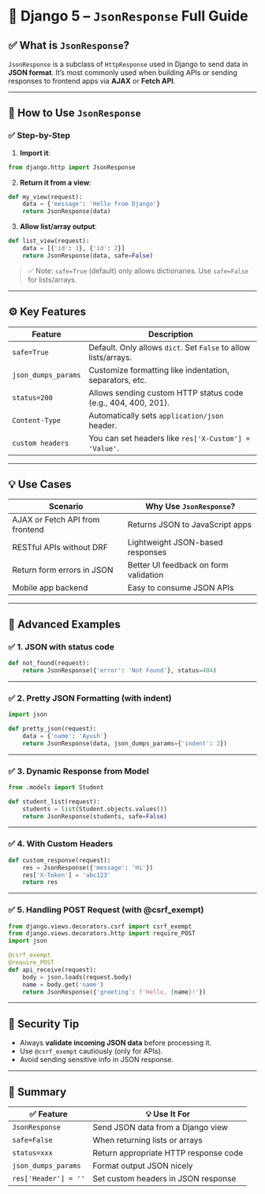 # 📘 Django 5 – `JsonResponse` Full Guide
## ✅ What is `JsonResponse`?

`JsonResponse` is a subclass of `HttpResponse` used in Django to send data in **JSON format**.
It’s most commonly used when building APIs or sending responses to frontend apps via **AJAX** or **Fetch API**.

---

## 🔧 How to Use `JsonResponse`

### ✅ Step-by-Step

1. **Import it**:

```python
from django.http import JsonResponse
```

2. **Return it from a view**:

```python
def my_view(request):
    data = {'message': 'Hello from Django'}
    return JsonResponse(data)
```

3. **Allow list/array output**:

```python
def list_view(request):
    data = [{'id': 1}, {'id': 2}]
    return JsonResponse(data, safe=False)
```

> ✅ Note: `safe=True` (default) only allows dictionaries. Use `safe=False` for lists/arrays.

---

## ⚙️ Key Features

| Feature             | Description                                                     |
| ------------------- | --------------------------------------------------------------- |
| `safe=True`         | Default. Only allows `dict`. Set `False` to allow lists/arrays. |
| `json_dumps_params` | Customize formatting like indentation, separators, etc.         |
| `status=200`        | Allows sending custom HTTP status code (e.g., 404, 400, 201).   |
| `Content-Type`      | Automatically sets `application/json` header.                   |
| `custom headers`    | You can set headers like `res['X-Custom'] = 'Value'`.           |

---

## 💡 Use Cases

| Scenario                        | Why Use `JsonResponse`?               |
| ------------------------------- | ------------------------------------- |
| AJAX or Fetch API from frontend | Returns JSON to JavaScript apps       |
| RESTful APIs without DRF        | Lightweight JSON-based responses      |
| Return form errors in JSON      | Better UI feedback on form validation |
| Mobile app backend              | Easy to consume JSON APIs             |

---

## 🔁 Advanced Examples

### ✅ 1. JSON with status code

```python
def not_found(request):
    return JsonResponse({'error': 'Not Found'}, status=404)
```

---

### ✅ 2. Pretty JSON Formatting (with indent)

```python
import json

def pretty_json(request):
    data = {'name': 'Ayush'}
    return JsonResponse(data, json_dumps_params={'indent': 2})
```

---

### ✅ 3. Dynamic Response from Model

```python
from .models import Student

def student_list(request):
    students = list(Student.objects.values())
    return JsonResponse(students, safe=False)
```

---

### ✅ 4. With Custom Headers

```python
def custom_response(request):
    res = JsonResponse({'message': 'Hi'})
    res['X-Token'] = 'abc123'
    return res
```

---

### ✅ 5. Handling POST Request (with @csrf_exempt)

```python
from django.views.decorators.csrf import csrf_exempt
from django.views.decorators.http import require_POST
import json

@csrf_exempt
@require_POST
def api_receive(request):
    body = json.loads(request.body)
    name = body.get('name')
    return JsonResponse({'greeting': f'Hello, {name}!'})
```

---

## 🔐 Security Tip

- Always **validate incoming JSON data** before processing it.
- Use `@csrf_exempt` cautiously (only for APIs).
- Avoid sending sensitive info in JSON response.

---

## 🧠 Summary

| ✅ Feature           | 💡 Use It For                         |
| -------------------- | ------------------------------------- |
| `JsonResponse`       | Send JSON data from a Django view     |
| `safe=False`         | When returning lists or arrays        |
| `status=xxx`         | Return appropriate HTTP response code |
| `json_dumps_params`  | Format output JSON nicely             |
| `res['Header'] = ''` | Set custom headers in JSON response   |
